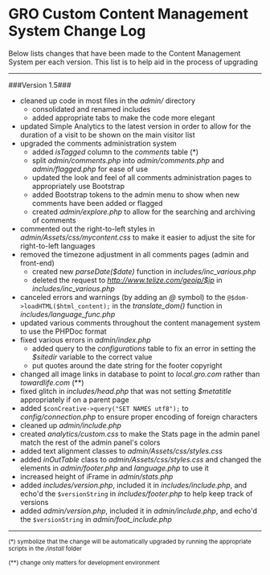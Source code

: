 GRO Custom Content Management System Change Log
===============================================
Below lists changes that have been made to the Content Management System per
each version. This list is to help aid in the process of upgrading

---

###Version 1.5###
- cleaned up code in most files in the *admin/* directory
    - consolidated and renamed includes
    - added appropriate tabs to make the code more elegant
- updated Simple Analytics to the latest version in order to allow for the
  duration of a visit to be shown on the main visitor list
- upgraded the comments administration system
    - added *isTagged* column to the *comments* table (*)
    - split *admin/comments.php* into *admin/comments.php* and
      *admin/flagged.php* for ease of use
    - updated the look and feel of all comments administration pages to
      appropriately use Bootstrap
    - added Bootstrap tokens to the admin menu to show when new comments have
      been added or flagged
    - created *admin/explore.php* to allow for the searching and archiving of
      comments
- commented out the right-to-left styles in *admin/Assets/css/mycontent.css* to
  make it easier to adjust the site for right-to-left languages
- removed the timezone adjustment in all comments pages (admin and front-end)
    - created new *parseDate($date)* function in *includes/inc_various.php*
    - deleted the request to *http://www.telize.com/geoip/$ip* in
      *includes/inc_various.php*
- canceled errors and warnings (by adding an *@* symbol) to the
  `@$dom->loadHTML($html_content);` in the *translate_dom()* function in
  *includes/language_func.php*
- updated various comments throughout the content management system to use the
  PHPDoc format
- fixed various errors in *admin/index.php*
    - added query to the *configurations* table to fix an error in setting the
      *$sitedir* variable to the correct value
    - put quotes around the date string for the footer copyright
- changed all image links in database to point to *local.gro.com* rather than
  *towardlife.com* (**)
- fixed glitch in *includes/head.php* that was not setting *$metatitle*
  appropriately if on a parent page
- added `$conCreative->query("SET NAMES utf8");` to *config/connection.php* to
  ensure proper encoding of foreign characters
- cleaned up *admin/include.php*
- created *analytics/custom.css* to make the Stats page in the admin panel match
  the rest of the admin panel's colors
- added text alignment classes to *admin/Assets/css/styles.css*
- added *inOutTable* class to *admin/Assets/css/styles.css* and changed the
  elements in *admin/footer.php* and *language.php* to use it
- increased height of iFrame in *admin/stats.php*
- added *includes/version.php*, included it in *includes/include.php*, and
  echo'd the `$versionString` in *includes/footer.php* to help keep track of
  versions
- added *admin/version.php*, included it in *admin/include.php*, and echo'd the
  `$versionString` in *admin/foot_include.php*

---

<sub>(\*) symbolize that the change will be automatically upgraded by running
the appropriate scripts in the */install* folder</sub>

<sub>(\*\*) change only matters for development environment</sub>
